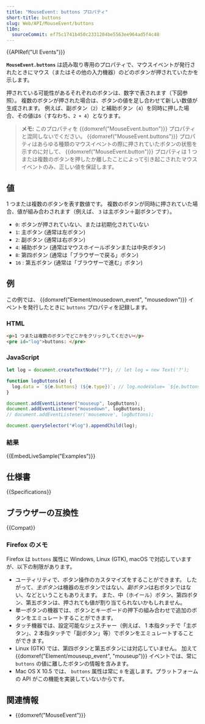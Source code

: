```yaml
---
title: "MouseEvent: buttons プロパティ"
short-title: buttons
slug: Web/API/MouseEvent/buttons
l10n:
  sourceCommit: ef75c1741b450c2331204be5563ee964ad5f4c48
---
```


{{APIRef("UI Events")}}

**`MouseEvent.buttons`** は読み取り専用のプロパティで、マウスイベントが発行されたときにマウス（またはその他の入力機器）のどのボタンが押されていたかを示します。

押されている可能性があるそれぞれのボタンは、数字で表されます（下図参照）。
複数のボタンが押された場合は、ボタンの値を足し合わせて新しい数値が生成されます。
例えば、副ボタン（`2`）と補助ボタン（`4`）を同時に押した場合、その値は`6`（すなわち、`2 + 4`）となります。

> **メモ:** このプロパティを {{domxref("MouseEvent.button")}} プロパティと混同しないでください。
> {{domxref("MouseEvent.buttons")}} プロパティはあらゆる種類のマウスイベントの際に押されていたボタンの状態を示すのに対して、
> {{domxref("MouseEvent.button")}} プロパティは 1 つまたは複数のボタンを押したか離したことによって引き起こされたマウスイベントのみ、正しい値を保証します。

## 値

1 つまたは複数のボタンを表す数値です。
複数のボタンが同時に押されていた場合、値が組み合わされます（例えば、 `3` は主ボタン＋副ボタンです）。

- `0`: ボタンが押されていない、または初期化されていない
- `1`: 主ボタン (通常は左ボタン)
- `2`: 副ボタン (通常は右ボタン)
- `4`: 補助ボタン (通常はマウスホイールボタンまたは中央ボタン)
- `8`: 第四ボタン (通常は「ブラウザーで戻る」ボタン)
- `16` : 第五ボタン (通常は「ブラウザーで進む」ボタン)

## 例

この例では、 {{domxref("Element/mousedown_event", "mousedown")}} イベントを発行したときに `buttons` プロパティを記録します。

### HTML

```html
<p>1 つまたは複数のボタンでどこかをクリックしてください</p>
<pre id="log">buttons: </pre>
```

### JavaScript

```js
let log = document.createTextNode("?"); // let log = new Text('?');

function logButtons(e) {
  log.data = `${e.buttons} (${e.type})`; // log.nodeValue= `${e.buttons} (${e.type})`;
}

document.addEventListener("mouseup", logButtons);
document.addEventListener("mousedown", logButtons);
// document.addEventListener('mousemove', logButtons);

document.querySelector("#log").appendChild(log);
```

### 結果

{{EmbedLiveSample("Examples")}}

## 仕様書

{{Specifications}}

## ブラウザーの互換性

{{Compat}}

### Firefox のメモ

Firefox は `buttons` 属性に Windows, Linux (GTK), macOS で対応していますが、以下の制限があります。

- ユーティリティで、ボタン操作のカスタマイズをすることができます。
  したがって、*主ボタン*は機器の左ボタンではない、*副ボタン*は右ボタンではない、などということもありえます。
  また、中（ホイール）ボタン、第四ボタン、第五ボタンは、押されても値が割り当てられないかもしれません。
- 単一ボタンの機器では、ボタンとキーボードの押下の組み合わせで追加のボタンをエミュレートすることができます。
- タッチ機器では、設定可能なジェスチャー（例えば、 1 本指タッチで「主ボタン」、2 本指タッチで「副ボタン」等）でボタンをエミュレートすることができます。
- Linux (GTK) では、第四ボタンと第五ボタンには対応していません。
  加えて {{domxref("Element/mouseup_event", "mouseup")}} イベントでは、常に `buttons` の値に離したボタンの情報を含みます。
- Mac OS X 10.5 では、 `buttons` 属性は常に `0` を返します。プラットフォームの API がこの機能を実装していないからです。

## 関連情報

- {{domxref("MouseEvent")}}
